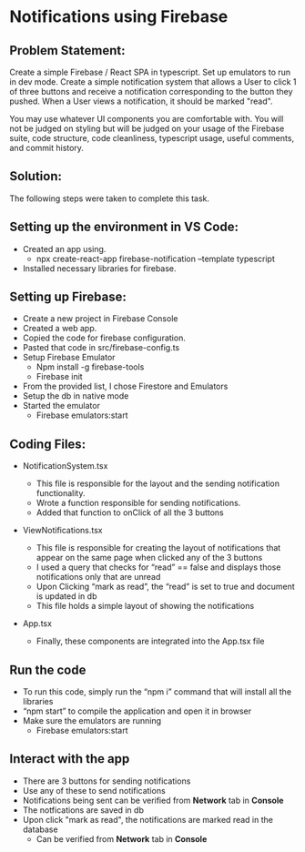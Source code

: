 # Notifications using Firebase
 
## Problem Statement:
Create a simple Firebase / React SPA in typescript. Set up emulators to run in dev mode. Create a simple notification system that allows a User to click 1 of three buttons and receive a notification corresponding to the button they pushed. When a User views a notification, it should be marked "read".
 
You may use whatever UI components you are comfortable with. You will not be judged on styling but will be judged on your usage of the Firebase suite, code structure, code cleanliness, typescript usage, useful comments, and commit history.

## Solution:
The following steps were taken to complete this task.

## Setting up the environment in VS Code:

* Created an app using.
    * npx create-react-app firebase-notification –template typescript
* Installed necessary libraries for firebase.

## Setting up Firebase:

* Create a new project in Firebase Console
* Created a web app.
* Copied the code for firebase configuration.
* Pasted that code in src/firebase-config.ts
* Setup Firebase Emulator
    * Npm install -g firebase-tools
    * Firebase init
* From the provided list, I chose Firestore and Emulators
* Setup the db in native mode
* Started the emulator
    * Firebase emulators:start
 
## Coding Files:

* NotificationSystem.tsx
    * This file is responsible for the layout and the sending notification functionality.
    * Wrote a function responsible for sending notifications.
    * Added that function to onClick of all the 3 buttons

* ViewNotifications.tsx
    * This file is responsible for creating the layout of notifications that appear on the same page when clicked any of the 3 buttons
    * I used a query that checks for “read” == false and displays those notifications only that are unread
    * Upon Clicking “mark as read”, the “read” is set to true and document is updated in db
    * This file holds a simple layout of showing the notifications

* App.tsx
    * Finally, these components are integrated into the App.tsx file

## Run the code

* To run this code, simply run the “npm i” command that will install all the libraries
* “npm start” to compile the application and open it in browser
* Make sure the emulators are running
    * Firebase emulators:start
 
## Interact with the app

* There are 3 buttons for sending notifications
* Use any of these to send notifications
* Notifications being sent can be verified from **Network** tab in **Console**
* The notfications are saved in db
* Upon click "mark as read", the notifications are marked read in the database
    * Can be verified from **Network** tab in **Console**
